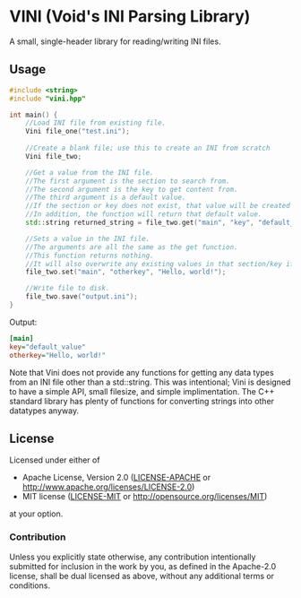 # VINI (Void's INI Parsing Library)
A small, single-header library for reading/writing INI files.

## Usage

```c++
#include <string>
#include "vini.hpp"

int main() {
    //Load INI file from existing file.
    Vini file_one("test.ini");
    
    //Create a blank file; use this to create an INI from scratch
    Vini file_two;

    //Get a value from the INI file.
    //The first argument is the section to search from.
    //The second argument is the key to get content from.
    //The third argument is a default value.
    //If the section or key does not exist, that value will be created in that section or key.
    //In addition, the function will return that default value.
    std::string returned_string = file_two.get("main", "key", "default_value");

    //Sets a value in the INI file.
    //The arguments are all the same as the get function.
    //This function returns nothing.
    //It will also overwrite any existing values in that section/key if one already exists.
    file_two.set("main", "otherkey", "Hello, world!");

    //Write file to disk.
    file_two.save("output.ini");
}
```

Output:
```ini
[main]
key="default_value"
otherkey="Hello, world!"
```

Note that Vini does not provide any functions for getting any data types from an INI file other than a std::string. This was intentional; Vini is designed to have a simple API, small filesize, and simple implimentation. The C++ standard library has plenty of functions for converting strings into other datatypes anyway.

## License

Licensed under either of

 * Apache License, Version 2.0 ([LICENSE-APACHE](LICENSE-APACHE) or http://www.apache.org/licenses/LICENSE-2.0)
 * MIT license ([LICENSE-MIT](LICENSE-MIT) or http://opensource.org/licenses/MIT)

at your option.

### Contribution

Unless you explicitly state otherwise, any contribution intentionally submitted
for inclusion in the work by you, as defined in the Apache-2.0 license, shall be dual licensed as above, without any
additional terms or conditions.

